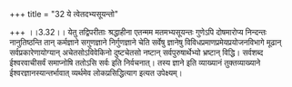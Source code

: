 +++
title = "32 ये त्वेतदभ्यसूयन्तो"

+++
।।3.32।। येतु तद्विपरीताः श्रद्धाहीना एतन्मम मतमभ्यसूयन्तः गुणेऽपि
दोषमारोप्य निन्दन्तः नानुतिष्ठन्ति तान् कर्मज्ञाने सगुणज्ञाने
निर्गुणज्ञाने चेति सर्वेषु ज्ञानेषु विविधप्रमाणप्रमेयप्रयोजनविभागे
मूढान् सर्वप्रकारेणायोग्यान् अचेतसोऽविवेकिनो दुष्टचेतसो नष्टान्
सर्वपुरुषार्थेभ्यो भ्रष्टान् विद्धि। सर्वशब्द ईश्वरवाचीसर्वं समाप्नोषि
ततोऽसि सर्वः इति निर्वचनात्। तस्य ज्ञाने इति व्याख्यानं तुक्तव्याख्याने
ईश्वरज्ञानस्यान्तर्भावात् व्यर्थमेव लोकप्रसिद्धित्याग इत्यत उपेक्ष्यम्।
